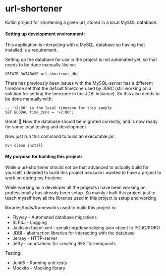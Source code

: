 # url-shortener
Kotlin project for shortening a given url, stored in a local MySQL database.

#### Setting up development environment:

This application is interacting with a MySQL database so having that installed is a requirement.

Setting up the database for use in the project is not automated yet, so that needs to be done manually like so:

```mysql-sql
CREATE DATABASE url_shortener_db;
```

There has previously been issues with the MySQL-server has a different timezone set that the default timezone used by JDBC (still working on a solution for setting the timezone in the JDBI instance). So this also needs to be done manually with:

```mysql-sql
-- '+2:00' is the local timezone for this sample
SET GLOBAL time_zone = '+2:00';
``` 

Great! 🎉
Now the database should be migrated correctly, and is now ready for some local testing and development

Now just run this command to build an executable jar:
```
mvn clean install
```

#### My purpose for building this project:

While a url-shortener should not be that advanced to actually build for yourself, i decided to build this project because
i wanted to have a project to work on during my freetime.

While working as a developer all the projects i have been working on professionally has already been setup. So mainly i
built this project just to teach myself how all the libraries used in this project is setup and working.

libraries/tools/frameworks used to build this project is:

* Flyway - Automated database migrations
* SLF4J - Logging
* Jackson faster-xml - serializing/deserializing json object to POJO/POKO
* JDBI - abstraction libraries for interacting with the database
* Jersey - HTTP-server
* Jetty - annotations for creating RESTful-endpoints

Testing:
* Junit5 - Running unit-tests
* Mockito - Mocking library